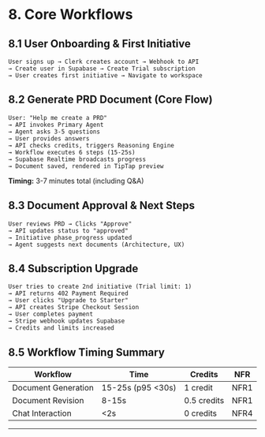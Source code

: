 # 8. Core Workflows

## 8.1 User Onboarding & First Initiative

```
User signs up → Clerk creates account → Webhook to API
→ Create user in Supabase → Create Trial subscription
→ User creates first initiative → Navigate to workspace
```

## 8.2 Generate PRD Document (Core Flow)

```
User: "Help me create a PRD"
→ API invokes Primary Agent
→ Agent asks 3-5 questions
→ User provides answers
→ API checks credits, triggers Reasoning Engine
→ Workflow executes 6 steps (15-25s)
→ Supabase Realtime broadcasts progress
→ Document saved, rendered in TipTap preview
```

**Timing:** 3-7 minutes total (including Q&A)

## 8.3 Document Approval & Next Steps

```
User reviews PRD → Clicks "Approve"
→ API updates status to "approved"
→ Initiative phase_progress updated
→ Agent suggests next documents (Architecture, UX)
```

## 8.4 Subscription Upgrade

```
User tries to create 2nd initiative (Trial limit: 1)
→ API returns 402 Payment Required
→ User clicks "Upgrade to Starter"
→ API creates Stripe Checkout Session
→ User completes payment
→ Stripe webhook updates Supabase
→ Credits and limits increased
```

## 8.5 Workflow Timing Summary

| Workflow | Time | Credits | NFR |
|----------|------|---------|-----|
| Document Generation | 15-25s (p95 <30s) | 1 credit | NFR1 |
| Document Revision | 8-15s | 0.5 credits | NFR1 |
| Chat Interaction | <2s | 0 credits | NFR4 |

---
